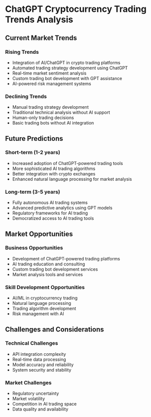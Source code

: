 # ChatGPT Cryptocurrency Trading Trends Analysis

## Current Market Trends

### Rising Trends
- Integration of AI/ChatGPT in crypto trading platforms
- Automated trading strategy development using ChatGPT
- Real-time market sentiment analysis
- Custom trading bot development with GPT assistance
- AI-powered risk management systems

### Declining Trends
- Manual trading strategy development
- Traditional technical analysis without AI support
- Human-only trading decisions
- Basic trading bots without AI integration

## Future Predictions

### Short-term (1-2 years)
- Increased adoption of ChatGPT-powered trading tools
- More sophisticated AI trading algorithms
- Better integration with crypto exchanges
- Enhanced natural language processing for market analysis

### Long-term (3-5 years)
- Fully autonomous AI trading systems
- Advanced predictive analytics using GPT models
- Regulatory frameworks for AI trading
- Democratized access to AI trading tools

## Market Opportunities

### Business Opportunities
- Development of ChatGPT-powered trading platforms
- AI trading education and consulting
- Custom trading bot development services
- Market analysis tools and services

### Skill Development Opportunities
- AI/ML in cryptocurrency trading
- Natural language processing
- Trading algorithm development
- Risk management with AI

## Challenges and Considerations

### Technical Challenges
- API integration complexity
- Real-time data processing
- Model accuracy and reliability
- System security and stability

### Market Challenges
- Regulatory uncertainty
- Market volatility
- Competition in AI trading space
- Data quality and availability